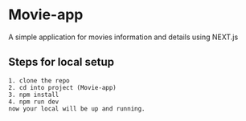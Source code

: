 # Movie-app
A simple application for movies information and details using NEXT.js
 
## Steps for local setup

    1. clone the repo
    2. cd into project (Movie-app)
    3. npm install
    4. npm run dev
    now your local will be up and running.

